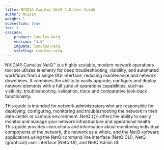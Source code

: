 ```yaml
---
title: NVIDIA Cumulus NetQ 4.0 User Guide
author: NVIDIA
weight: 1
subsection: true
toc: 1
cascade:
    product: Cumulus NetQ
    version: "4.0"
    imgData: cumulus-netq
    siteSlug: cumulus-netq
---
```


NVIDIA® Cumulus NetQ™ is a highly scalable, modern network operations tool set utilizes telemetry for deep troubleshooting, visibility, and automated workflows from a single GUI interface, reducing maintenance and network downtimes. It combines the ability to easily upgrade, configure and deploy network elements with a full suite of operations capabilities, such as visibility, troubleshooting, validation, trace and comparative look-back functionality.

This guide is intended for network administrators who are responsible for deploying, configuring, monitoring and troubleshooting the network in their data center or campus environment. NetQ {{<version>}} offers the ability to easily monitor and manage your network infrastructure and operational health. This guide provides instructions and information about monitoring individual components of the network, the network as a whole, and the NetQ software applications using the NetQ command line interface (NetQ CLI),  NetQ (graphical) user interface (NetQ UI), and NetQ Admin UI.
